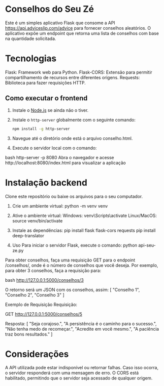 # Conselhos do Seu Zé
Este é um simples aplicativo Flask que consome a API https://api.adviceslip.com/advice para fornecer conselhos aleatórios. O aplicativo expõe um endpoint que retorna uma lista de conselhos com base na quantidade solicitada.

# Tecnologias
Flask: Framework web para Python.
Flask-CORS: Extensão para permitir compartilhamento de recursos entre diferentes origens.
Requests: Biblioteca para fazer requisições HTTP.

## Como executar o frontend

1. Instale o [Node.js](https://nodejs.org/) se ainda não o tiver.
2. Instale o `http-server` globalmente com o seguinte comando:

   ```bash
   npm install -g http-server
   
3. Navegue até o diretório onde está o arquivo conselho.html.

4. Execute o servidor local com o comando:

bash
http-server -p 8080
Abra o navegador e acesse http://localhost:8080/index.html para visualizar a aplicação

# Instalação backend
Clone este repositório ou baixe os arquivos para o seu computador.

1. Crie um ambiente virtual:
python -m venv venv

2. Ative o ambiente virtual:
Windows: venv\Scripts\activate
Linux/MacOS: source venv/bin/activate

3. Instale as dependências:
pip install flask flask-cors requests
pip install deep-translator
4. Uso
Para iniciar o servidor Flask, execute o comando:
python api-seu-ze.py

Para obter conselhos, faça uma requisição GET para o endpoint /conselhos/<quantidade>, onde <quantidade> é o número de conselhos que você deseja. Por exemplo, para obter 3 conselhos, faça a requisição para:

bash
http://127.0.0.1:5000/conselhos/3

O retorno será um JSON com os conselhos, assim:
[
  "Conselho 1",
  "Conselho 2",
  "Conselho 3"
]

Exemplo de Requisição
Requisição:

GET http://127.0.0.1:5000/conselhos/5

Resposta:
[
  "Seja corajoso.",
  "A persistência é o caminho para o sucesso.",
  "Não tenha medo de recomeçar.",
  "Acredite em você mesmo.",
  "A paciência traz bons resultados."
]

# Considerações
A API utilizada pode estar indisponível ou retornar falhas. Caso isso ocorra, o servidor responderá com uma mensagem de erro.
O CORS está habilitado, permitindo que o servidor seja acessado de qualquer origem.
